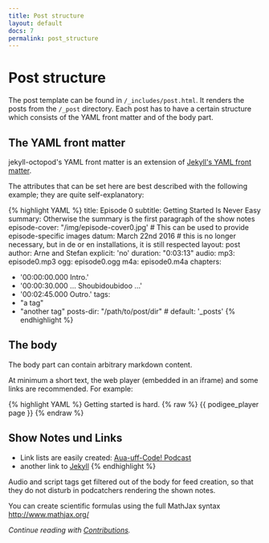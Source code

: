 ```yaml
---
title: Post structure
layout: default
docs: 7
permalink: post_structure
---
```


# Post structure

The post template can be found in `/_includes/post.html`. It renders the posts from the `/_post` directory.
Each post has to have a certain structure which consists of the YAML front matter and of the body part.

## The YAML front matter

jekyll-octopod's YAML front matter is an extension of [Jekyll's YAML front matter](https://github.com/mojombo/jekyll/wiki/YAML-Front-Matter).  

The attributes that can be set here are best described with the following example; they are quite self-explanatory:

{% highlight YAML %}
title: Episode 0
subtitle: Getting Started Is Never Easy
summary: Otherwise the summary is the first paragraph of the show notes
episode-cover: "/img/episode-cover0.jpg' # This can be used to provide episode-specific images
datum: March 22nd 2016 # this is no longer necessary, but in de or en installations, it is still respected
layout: post
author: Arne and Stefan
explicit: 'no'
duration: "0:03:13"
audio:
  mp3: episode0.mp3
  ogg: episode0.ogg
  m4a: episode0.m4a
chapters:
  - '00:00:00.000 Intro.'
  - '00:00:30.000 ... Shoubidoubidoo ...'
  - '00:02:45.000 Outro.'
tags:
  - "a tag"
  - "another tag"
posts-dir: "/path/to/post/dir" # default: '_posts'
{% endhighlight %}

## The body

The body part can contain arbitrary markdown content.

At minimum a short text, the web player (embedded in an iframe) and some links are recommended. For example:

{% highlight YAML %}
Getting started is hard.
{% raw %}
{{ podigee_player page }}
{% endraw %}
## Show Notes und Links

  * Link lists are easily created: [Aua-uff-Code! Podcast](https://aua-uff-co.de)
  * another link to [Jekyll](https://jekyllrb.com/)
{% endhighlight %}

Audio and script tags get filtered out of the body for feed creation, so that they do not disturb in podcatchers rendering the shown notes.

You can create scientific formulas using the full MathJax syntax http://www.mathjax.org/

_Continue reading with [Contributions](/contributions)._
